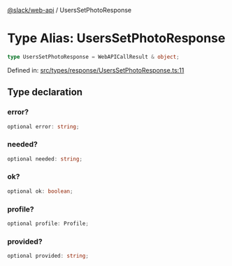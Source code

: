 [@slack/web-api](../index.md) / UsersSetPhotoResponse

# Type Alias: UsersSetPhotoResponse

```ts
type UsersSetPhotoResponse = WebAPICallResult & object;
```

Defined in: [src/types/response/UsersSetPhotoResponse.ts:11](https://github.com/slackapi/node-slack-sdk/blob/main/packages/web-api/src/types/response/UsersSetPhotoResponse.ts#L11)

## Type declaration

### error?

```ts
optional error: string;
```

### needed?

```ts
optional needed: string;
```

### ok?

```ts
optional ok: boolean;
```

### profile?

```ts
optional profile: Profile;
```

### provided?

```ts
optional provided: string;
```
